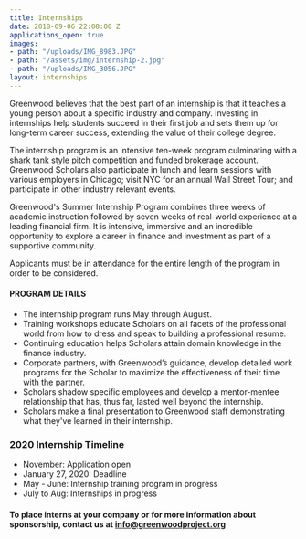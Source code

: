 ```yaml
---
title: Internships
date: 2018-09-06 22:08:00 Z
applications_open: true
images:
- path: "/uploads/IMG_8983.JPG"
- path: "/assets/img/internship-2.jpg"
- path: "/uploads/IMG_3056.JPG"
layout: internships
---
```


Greenwood believes that the best part of an internship is that it teaches a young person about a specific industry and company. Investing in internships help students succeed in their first job and sets them up for long-term career success, extending the value of their college degree.

The internship program is an intensive ten-week program culminating with a shark tank style pitch competition and funded brokerage account. Greenwood Scholars also participate in lunch and learn sessions with various employers in Chicago; visit NYC for an annual Wall Street Tour; and participate in other industry relevant events.

Greenwood's Summer Internship Program combines three weeks of academic instruction followed by seven weeks of real-world experience at a leading financial firm.  It is intensive, immersive and an incredible opportunity to explore a career in finance and investment as part of a supportive community.

Applicants must be in attendance for the entire length of the program in order to be considered.

#### PROGRAM DETAILS
 
*   The internship program runs May through August.
*   Training workshops educate Scholars on all facets of the professional world from how to dress and speak to building a professional resume.
*   Continuing education helps Scholars attain domain knowledge in the finance industry.
*   Corporate partners, with Greenwood’s guidance, develop detailed work programs for the Scholar to maximize the effectiveness of their time with the partner.
*   Scholars shadow specific employees and develop a mentor-mentee relationship that has, thus far, lasted well beyond the internship.
*   Scholars make a final presentation to Greenwood staff demonstrating what they've learned in their internship.

### 2020 Internship Timeline 
* November: Application open
* January 27, 2020: Deadline
* May - June: Internship training program in progress
* July to Aug: Internships in progress 

#### To place interns at your company or for more information about sponsorship, contact us at info@greenwoodproject.org
